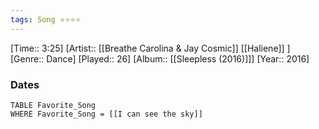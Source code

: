 ```yaml
---
tags: Song ⭐⭐⭐⭐ 
---
```

[Time:: 3:25]
[Artist:: [[Breathe Carolina & Jay Cosmic]] [[Haliene]] ]
[Genre:: Dance]
[Played:: 26]
[Album:: [[Sleepless (2016)]]]
[Year:: 2016]
### Dates
````dataview
TABLE Favorite_Song
WHERE Favorite_Song = [[I can see the sky]]
````